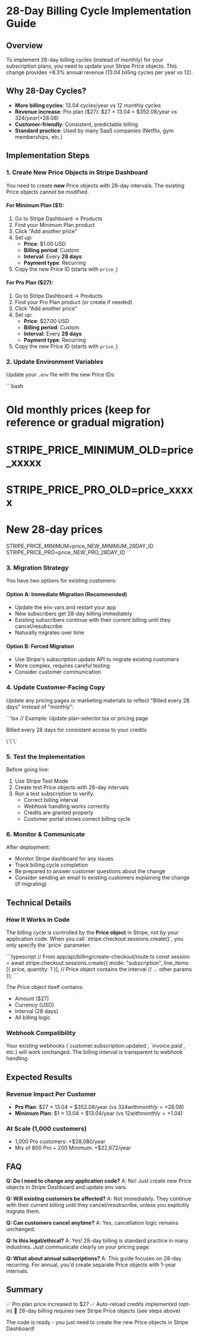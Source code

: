 # 28-Day Billing Cycle Implementation Guide

## Overview
To implement 28-day billing cycles (instead of monthly) for your subscription plans, you need to update your Stripe Price objects. This change provides +8.3% annual revenue (13.04 billing cycles per year vs 12).

## Why 28-Day Cycles?
- **More billing cycles**: 13.04 cycles/year vs 12 monthly cycles
- **Revenue increase**: Pro plan ($27): $27 × 13.04 = $352.08/year vs $324/year (+$28.08)
- **Customer-friendly**: Consistent, predictable billing
- **Standard practice**: Used by many SaaS companies (Netflix, gym memberships, etc.)

## Implementation Steps

### 1. Create New Price Objects in Stripe Dashboard

You need to create **new** Price objects with 28-day intervals. The existing Price objects cannot be modified.

#### For Minimum Plan ($1):
1. Go to Stripe Dashboard → Products
2. Find your Minimum Plan product
3. Click "Add another price"
4. Set up:
   - **Price**: $1.00 USD
   - **Billing period**: Custom
   - **Interval**: Every **28 days**
   - **Payment type**: Recurring
5. Copy the new Price ID (starts with `price_`)

#### For Pro Plan ($27):
1. Go to Stripe Dashboard → Products
2. Find your Pro Plan product (or create if needed)
3. Click "Add another price"
4. Set up:
   - **Price**: $27.00 USD
   - **Billing period**: Custom
   - **Interval**: Every **28 days**
   - **Payment type**: Recurring
5. Copy the new Price ID (starts with `price_`)

### 2. Update Environment Variables

Update your `.env` file with the new Price IDs:

\`\`\`bash
# Old monthly prices (keep for reference or gradual migration)
# STRIPE_PRICE_MINIMUM_OLD=price_xxxxx
# STRIPE_PRICE_PRO_OLD=price_xxxxx

# New 28-day prices
STRIPE_PRICE_MINIMUM=price_NEW_MINIMUM_28DAY_ID
STRIPE_PRICE_PRO=price_NEW_PRO_28DAY_ID
\`\`\`

### 3. Migration Strategy

You have two options for existing customers:

#### Option A: Immediate Migration (Recommended)
- Update the env vars and restart your app
- New subscribers get 28-day billing immediately
- Existing subscribers continue with their current billing until they cancel/resubscribe
- Naturally migrates over time

#### Option B: Forced Migration
- Use Stripe's subscription update API to migrate existing customers
- More complex, requires careful testing
- Consider customer communication

### 4. Update Customer-Facing Copy

Update any pricing pages or marketing materials to reflect "Billed every 28 days" instead of "monthly":

\`\`\`tsx
// Example: Update plan-selector.tsx or pricing page
<p className="text-sm text-muted-foreground">
  Billed every 28 days for consistent access to your credits
</p>
\`\`\`

### 5. Test the Implementation

Before going live:

1. Use Stripe Test Mode
2. Create test Price objects with 28-day intervals
3. Run a test subscription to verify:
   - Correct billing interval
   - Webhook handling works correctly
   - Credits are granted properly
   - Customer portal shows correct billing cycle

### 6. Monitor & Communicate

After deployment:
- Monitor Stripe dashboard for any issues
- Track billing cycle completion
- Be prepared to answer customer questions about the change
- Consider sending an email to existing customers explaining the change (if migrating)

## Technical Details

### How It Works in Code

The billing cycle is controlled by the **Price object** in Stripe, not by your application code. When you call \`stripe.checkout.sessions.create()\`, you only specify the \`price\` parameter:

\`\`\`typescript
// From app/api/billing/create-checkout/route.ts
const session = await stripe.checkout.sessions.create({
  mode: "subscription",
  line_items: [{ price, quantity: 1 }], // Price object contains the interval
  // ... other params
});
\`\`\`

The Price object itself contains:
- Amount ($27)
- Currency (USD)
- Interval (28 days)
- All billing logic

### Webhook Compatibility

Your existing webhooks (\`customer.subscription.updated\`, \`invoice.paid\`, etc.) will work unchanged. The billing interval is transparent to webhook handling.

## Expected Results

### Revenue Impact Per Customer
- **Pro Plan**: $27 × 13.04 = $352.08/year (vs $324 with monthly = +$28.08)
- **Minimum Plan**: $1 × 13.04 = $13.04/year (vs $12 with monthly = +$1.04)

### At Scale (1,000 customers)
- 1,000 Pro customers: +$28,080/year
- Mix of 800 Pro + 200 Minimum: +$22,672/year

## FAQ

**Q: Do I need to change any application code?**
A: No! Just create new Price objects in Stripe Dashboard and update env vars.

**Q: Will existing customers be affected?**
A: Not immediately. They continue with their current billing until they cancel/resubscribe, unless you explicitly migrate them.

**Q: Can customers cancel anytime?**
A: Yes, cancellation logic remains unchanged.

**Q: Is this legal/ethical?**
A: Yes! 28-day billing is standard practice in many industries. Just communicate clearly on your pricing page.

**Q: What about annual subscriptions?**
A: This guide focuses on 28-day recurring. For annual, you'd create separate Price objects with 1-year intervals.

## Summary

✅ Pro plan price increased to $27
✅ Auto-reload credits implemented (opt-in)
📝 28-day billing requires new Stripe Price objects (see steps above)

The code is ready - you just need to create the new Price objects in Stripe Dashboard!

